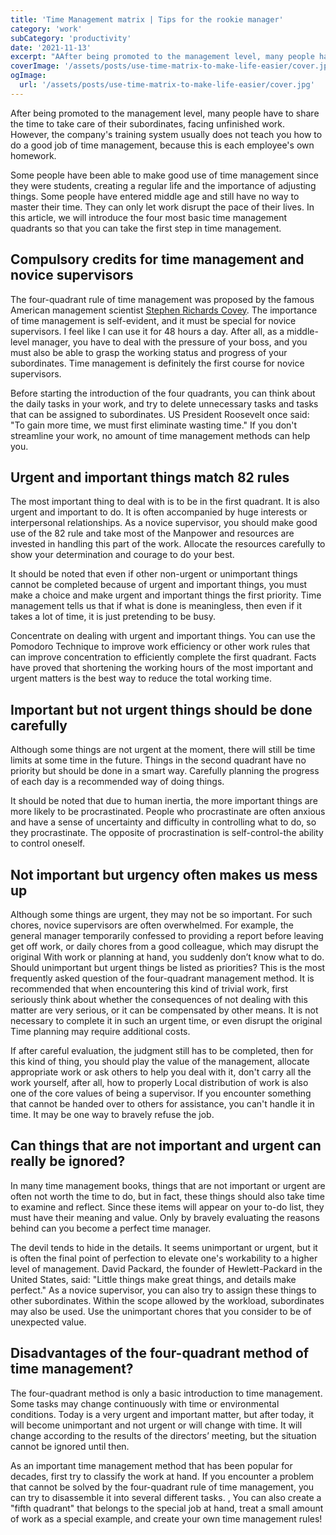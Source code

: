 ```yaml
---
title: 'Time Management matrix | Tips for the rookie manager'
category: 'work'
subCategory: 'productivity'
date: '2021-11-13'
excerpt: "AAfter being promoted to the management level, many people have to share the time to take care of their subordinates, facing unfinished work. However, the company's training system usually does not teach you how to do a good job of time management, because this is each employee's own homework..."
coverImage: '/assets/posts/use-time-matrix-to-make-life-easier/cover.jpg'
ogImage:
  url: '/assets/posts/use-time-matrix-to-make-life-easier/cover.jpg'
---
```


After being promoted to the management level, many people have to share the time to take care of their subordinates, facing unfinished work. However, the company's training system usually does not teach you how to do a good job of time management, because this is each employee's own homework.

Some people have been able to make good use of time management since they were students, creating a regular life and the importance of adjusting things. Some people have entered middle age and still have no way to master their time. They can only let work disrupt the pace of their lives. In this article, we will introduce the four most basic time management quadrants so that you can take the first step in time management.

## Compulsory credits for time management and novice supervisors

The four-quadrant rule of time management was proposed by the famous American management scientist [Stephen Richards Covey](https://en.wikipedia.org/wiki/Stephen_Covey). The importance of time management is self-evident, and it must be special for novice supervisors. I feel like I can use it for 48 hours a day. After all, as a middle-level manager, you have to deal with the pressure of your boss, and you must also be able to grasp the working status and progress of your subordinates. Time management is definitely the first course for novice supervisors.

Before starting the introduction of the four quadrants, you can think about the daily tasks in your work, and try to delete unnecessary tasks and tasks that can be assigned to subordinates. US President Roosevelt once said: "To gain more time, we must first eliminate wasting time." If you don't streamline your work, no amount of time management methods can help you.

## Urgent and important things match 82 rules

The most important thing to deal with is to be in the first quadrant. It is also urgent and important to do. It is often accompanied by huge interests or interpersonal relationships. As a novice supervisor, you should make good use of the 82 rule and take most of the Manpower and resources are invested in handling this part of the work. Allocate the resources carefully to show your determination and courage to do your best.

It should be noted that even if other non-urgent or unimportant things cannot be completed because of urgent and important things, you must make a choice and make urgent and important things the first priority. Time management tells us that if what is done is meaningless, then even if it takes a lot of time, it is just pretending to be busy.

Concentrate on dealing with urgent and important things. You can use the Pomodoro Technique to improve work efficiency or other work rules that can improve concentration to efficiently complete the first quadrant. Facts have proved that shortening the working hours of the most important and urgent matters is the best way to reduce the total working time.

## Important but not urgent things should be done carefully

Although some things are not urgent at the moment, there will still be time limits at some time in the future. Things in the second quadrant have no priority but should be done in a smart way. Carefully planning the progress of each day is a recommended way of doing things.

It should be noted that due to human inertia, the more important things are more likely to be procrastinated. People who procrastinate are often anxious and have a sense of uncertainty and difficulty in controlling what to do, so they procrastinate. The opposite of procrastination is self-control-the ability to control oneself.

## Not important but urgency often makes us mess up

Although some things are urgent, they may not be so important. For such chores, novice supervisors are often overwhelmed. For example, the general manager temporarily confessed to providing a report before leaving get off work, or daily chores from a good colleague, which may disrupt the original With work or planning at hand, you suddenly don’t know what to do.
Should unimportant but urgent things be listed as priorities? This is the most frequently asked question of the four-quadrant management method. It is recommended that when encountering this kind of trivial work, first seriously think about whether the consequences of not dealing with this matter are very serious, or it can be compensated by other means. It is not necessary to complete it in such an urgent time, or even disrupt the original Time planning may require additional costs.

If after careful evaluation, the judgment still has to be completed, then for this kind of thing, you should play the value of the management, allocate appropriate work or ask others to help you deal with it, don't carry all the work yourself, after all, how to properly Local distribution of work is also one of the core values ​​of being a supervisor. If you encounter something that cannot be handed over to others for assistance, you can't handle it in time. It may be one way to bravely refuse the job.

## Can things that are not important and urgent can really be ignored?

In many time management books, things that are not important or urgent are often not worth the time to do, but in fact, these things should also take time to examine and reflect. Since these items will appear on your to-do list, they must have their meaning and value. Only by bravely evaluating the reasons behind can you become a perfect time manager.

The devil tends to hide in the details. It seems unimportant or urgent, but it is often the final point of perfection to elevate one's workability to a higher level of management. David Packard, the founder of Hewlett-Packard in the United States, said: "Little things make great things, and details make perfect." As a novice supervisor, you can also try to assign these things to other subordinates. Within the scope allowed by the workload, subordinates may also be used. Use the unimportant chores that you consider to be of unexpected value.

## Disadvantages of the four-quadrant method of time management?

The four-quadrant method is only a basic introduction to time management. Some tasks may change continuously with time or environmental conditions. Today is a very urgent and important matter, but after today, it will become unimportant and not urgent or will change with time. It will change according to the results of the directors’ meeting, but the situation cannot be ignored until then.

As an important time management method that has been popular for decades, first try to classify the work at hand. If you encounter a problem that cannot be solved by the four-quadrant rule of time management, you can try to disassemble it into several different tasks. , You can also create a "fifth quadrant" that belongs to the special job at hand, treat a small amount of work as a special example, and create your own time management rules!

